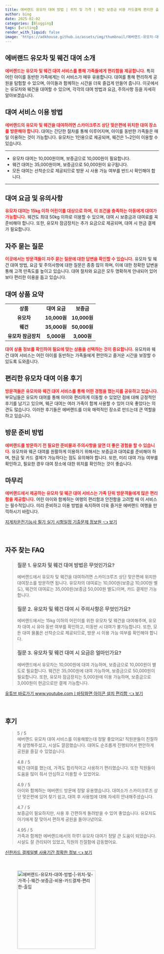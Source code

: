 ```yaml
---
title: 에버랜드 유모차 대여 방법 | 위치 및 가격 | 웨건 보증금 비용 카드결제 편리한 출입
author: bing
date: 2025-02-02
categories: [Blogging]
tags: [writing]
render_with_liquid: false
image: 'https://adkhouse.github.io/assets/img/thumbnail/에버랜드-유모차-대여-방법-|-위치-및-가격-|-웨건-보증금-비용-카드결제-편리한-출입.webp'
---
```



<h2 id='에버랜드_유모차_웨건_대여소개'>에버랜드 유모차 및 웨건 대여 소개</h2>

<p><b><span style="color: #ee2323;">에버랜드는 유모차 및 웨건 대여 서비스를 통해 가족들에게 편리함을 제공합니다.</span></b> 특히 어린 아이를 동반한 가족에게는 이 서비스가 매우 유용합니다. 대여를 통해 편리하게 공원을 탐험할 수 있으며, 아이들과 함께하는 시간을 더욱 즐겁게 만들어 줍니다. 이곳에서는 유모차와 웨건을 대여할 수 있으며, 각각의 대여 방법과 요금, 주의사항 등을 자세히 알아보겠습니다.</p>

<h2 id='대여_서비스_이용방법'>대여 서비스 이용 방법</h2>

<p><b><span style="color: #ee2323;">에버랜드의 유모차 및 웨건을 대여하려면 스카이크루즈 상단 맞은편에 위치한 대여 장소를 방문해야 합니다.</span></b> 대여는 간단한 절차를 통해 이루어지며, 아이를 동반한 가족들은 매일 이용하는 것이 가능합니다. 유모차는 1인용으로 제공되며, 웨건은 1~2인이 이용할 수 있습니다.</p>

<hr />

<ul>
    <li>유모차 대여는 10,000원이며, 보증금으로 10,000원이 필요합니다.</li>
    <li>웨건 대여는 35,000원이며, 보증금으로 50,000원이 요구됩니다.</li>
    <li>모든 대여는 선착순으로 제공되므로 방문 시 사용 가능 여부를 반드시 확인해야 합니다.</li>
</ul>

<hr />

<h2 id='대여_요금_및_유의사항'>대여 요금 및 유의사항</h2>

<p><b><span style="color: #ee2323;">유모차 대여는 15kg 이하 어린이를 대상으로 하며, 이 조건을 충족하는 아동에게 대여가 가능합니다.</span></b> 웨건도 최대 50kg 이하로 이용할 수 있으며, 대여 시 보증금과 대여료를 꼭 준비해야 합니다. 또한, 유모차 잠금장치는 추가 요금으로 제공되며, 대여 시 현금 결제가 필요합니다.</p>

<h2 id='자주_묻는_질문'>자주 묻는 질문</h2>

<p><b><span style="color: #ee2323;">이곳에서는 방문객들이 자주 묻는 질문에 대한 답변을 확인할 수 있습니다.</span></b> 유모차 및 웨건 대여 방법, 요금 및 주의사항에 대한 질문은 종종 많이 하며, 이에 대한 정확한 답변을 통해 고객 만족도를 높이고 있습니다. 대여 절차와 요금은 모두 명확하게 안내되어 있어 보다 편리한 이용을 돕고 있습니다.</p>

<h2 id='대여_상품_요약'>대여 상품 요약</h2>

<table>
    <tr>
        <td style="text-align: center; height: 17px;"><b>상품</b></td>
        <td style="text-align: center; height: 17px;"><b>대여 요금</b></td>
        <td style="text-align: center; height: 17px;"><b>보증금</b></td>
    </tr>
    <tr>
        <td style="text-align: center; height: 17px;"><b>유모차</b></td>
        <td style="text-align: center; height: 17px;"><b>10,000원</b></td>
        <td style="text-align: center; height: 17px;"><b>10,000원</b></td>
    </tr>
    <tr>
        <td style="text-align: center; height: 17px;"><b>웨건</b></td>
        <td style="text-align: center; height: 17px;"><b>35,000원</b></td>
        <td style="text-align: center; height: 17px;"><b>50,000원</b></td>
    </tr>
    <tr>
        <td style="text-align: center; height: 17px;"><b>유모차 잠금장치</b></td>
        <td style="text-align: center; height: 17px;"><b>5,000원</b></td>
        <td style="text-align: center; height: 17px;"><b>3,000원</b></td>
    </tr>
</table>

<p><b><span style="color: #ee2323;">대여 상품 정보를 확인하여 필요에 맞는 상품을 선택하는 것이 중요합니다.</span></b> 유모차와 웨건 대여 서비스는 어린 아이를 동반하는 가족들에게 편안하고 즐거운 시간을 보장할 수 있도록 도와줍니다.</p>

<h2 id='편리한_유모차_대여_이용후기'>편리한 유모차 대여 이용 후기</h2>

<p><b><span style="color: #ee2323;">방문객들은 유모차와 웨건 대여 서비스를 통해 어떤 경험을 했는지를 공유하고 있습니다.</span></b> 부모님들은 유모차 대여를 통해 아이와 편리하게 이동할 수 있었던 점에 대해 긍정적인 후기를 남기고 있으며, 웨곤 대여는 여러 가족이 함께 사용할 수 있어 더욱 좋았다는 의견도 많습니다. 이러한 후기들은 에버랜드를 더욱 매력적인 장소로 만드는데 큰 역할을 하고 있습니다.</p>

<h2 id='방문_준비_방법'>방문 준비 방법</h2>

<p><b><span style="color: #ee2323;">에버랜드를 방문하기 전 필요한 준비물과 주의사항을 알면 더 좋은 경험을 할 수 있습니다.</span></b> 유모차와 웨곤 대여를 원활하게 이용하기 위해서는 보증금과 대여료를 준비해야 하며, 현금 및 카드 결제가 가능하다는 점도 유의해야 합니다. 또한, 미리 대여 가능 여부를 확인하고, 필요한 경우 대여 장소에 대한 위치를 확인하는 것이 좋습니다.</p>

<h2 id='마무리'>마무리</h2>

<p><b><span style="color: #ee2323;">에버랜드에서 제공하는 유모차 및 웨곤 대여 서비스는 가족 단위 방문객들에게 많은 편리함을 제공합니다.</span></b> 어린 아이와 함께하는 여행의 편리함과 안전함을 고려할 때 이 서비스는 필수적입니다. 미리 준비하고 이용 방법을 숙지하여 더욱 즐거운 에버랜드 여행을 만끽하시기 바랍니다.</p>


<p><a class="click-button" title="지게차운전기능사 필기 실기 시험일정 기출문제 정보원" href="https://adkhouse.github.io/posts/%EC%A7%80%EA%B2%8C%EC%B0%A8%EC%9A%B4%EC%A0%84%EA%B8%B0%EB%8A%A5%EC%82%AC-%ED%95%84%EA%B8%B0-%EC%8B%A4%EA%B8%B0-%EC%8B%9C%ED%97%98%EC%9D%BC%EC%A0%95-%EA%B8%B0%EC%B6%9C%EB%AC%B8%EC%A0%9C-%EC%A0%95%EB%B3%B4%EC%9B%90/" rel="dofollow">지게차운전기능사 필기 실기 시험일정 기출문제 정보원 👈 보기</a></p><br>
<h2 id='자주_찾는_FAQ'>자주 찾는 FAQ</h2>
<div itemscope="" itemtype="https://schema.org/FAQPage"> 
<blockquote> 
<div itemscope="" itemprop="mainEntity" itemtype="https://schema.org/Question"> 
<h3 itemprop="name">질문 1. 유모차 및 웨건 대여 방법은 무엇인가요?</h3> 
<div itemscope="" itemprop="acceptedAnswer" itemtype="https://schema.org/Answer"> 
<span itemprop="text"> 
<p>에버랜드에서 유모차 및 웨건을 대여하려면 스카이크루즈 상단 맞은편에 위치한 대여장소를 방문하면 됩니다. 유모차의 대여료는 10,000원(보증금 10,000원 별도), 웨건의 대여료는 35,000원(보증금 50,000원 별도)이며, 카드 결제만 가능합니다.</p> 
</span> 
</div> 
</div> 

<div itemscope="" itemprop="mainEntity" itemtype="https://schema.org/Question"> 
<h3 itemprop="name">질문 2. 유모차 및 웨건 대여 시 주의사항은 무엇인가요?</h3> 
<div itemscope="" itemprop="acceptedAnswer" itemtype="https://schema.org/Answer"> 
<span itemprop="text"> 
<p>에버랜드에서는 15kg 이하의 어린이를 위한 유모차 및 웨건을 대여해주며, 유모차 대여 시 유아 동반 여부를 확인하고, 미동반 시 대여가 불가능합니다. 또한, 모든 대여 물품은 선착순으로 제공되므로, 방문 시 이용 가능 여부를 확인해야 합니다.</p> 
</span> 
</div> 
</div> 

<div itemscope="" itemprop="mainEntity" itemtype="https://schema.org/Question"> 
<h3 itemprop="name">질문 3. 유모차 및 웨건 대여 시 요금은 얼마인가요?</h3> 
<div itemscope="" itemprop="acceptedAnswer" itemtype="https://schema.org/Answer"> 
<span itemprop="text"> 
<p>에버랜드에서 유모차는 10,000원에 대여 가능하며, 보증금으로 10,000원이 별도로 필요합니다. 웨건은 35,000원에 대여 가능하며, 보증금으로 50,000원이 필요합니다. 또한, 유모차 잠금장치는 5,000원에 이용 가능하며, 보증금으로 3,000원이 현금으로만 결제 가능합니다.</p> 
</span> 
</div> 
</div> 
</blockquote> 
</div>
<p><a class="click-button" title="유튜브 바로가기 www.youtube.comㅣ바탕화면 아이콘 설치 편리함" href="https://adkhouse.github.io/posts/%EC%9C%A0%ED%8A%9C%EB%B8%8C-%EB%B0%94%EB%A1%9C%EA%B0%80%EA%B8%B0-www.youtube.com%E3%85%A3%EB%B0%94%ED%83%95%ED%99%94%EB%A9%B4-%EC%95%84%EC%9D%B4%EC%BD%98-%EC%84%A4%EC%B9%98-%ED%8E%B8%EB%A6%AC%ED%95%A8/" rel="dofollow">유튜브 바로가기 www.youtube.comㅣ바탕화면 아이콘 설치 편리함 👈 보기</a></p><br>
<h2 id='후기'>후기</h2>
<div itemscope itemtype="https://schema.org/Product">
  <blockquote>
  <div itemprop="review" itemscope itemtype="https://schema.org/Review">
      <div itemprop="reviewRating" itemscope itemtype="https://schema.org/Rating"> <span itemprop="ratingValue">5</span> / <span itemprop="bestRating">5</span> </div>
      <span itemprop="reviewBody">에버랜드 유모차 대여 서비스를 이용해봤는데 정말 좋았어요! 직원분들이 친절하게 설명해주셨고, 시설도 깔끔했습니다. 대여도 순조롭게 진행되어서 편안하게 공원을 즐길 수 있었습니다.</span>
  </div>
  <br>
  <div itemprop="review" itemscope itemtype="https://schema.org/Review">
      <div itemprop="reviewRating" itemscope itemtype="https://schema.org/Rating"> <span itemprop="ratingValue">4.8</span> / <span itemprop="bestRating">5</span> </div>
      <span itemprop="reviewBody">웨건 대여를 했는데, 가격도 합리적이고 사용하기 편리했습니다. 또한 직원들이 도움을 많이 줘서 안심하고 이용할 수 있었어요.</span>
  </div>
  <br>
  <div itemprop="review" itemscope itemtype="https://schema.org/Review">
      <div itemprop="reviewRating" itemscope itemtype="https://schema.org/Rating"> <span itemprop="ratingValue">4.9</span> / <span itemprop="bestRating">5</span> </div>
      <span itemprop="reviewBody">아이와 함께하는 에버랜드 방문에 정말 유용했습니다. 대여소가 스카이크루즈 상단 맞은편에 있어 찾기 쉽고, 대여 후 사용법에 대해 자세히 안내해주셨습니다.</span>
  </div>
  <br>
  <div itemprop="review" itemscope itemtype="https://schema.org/Review">
      <div itemprop="reviewRating" itemscope itemtype="https://schema.org/Rating"> <span itemprop="ratingValue">4.7</span> / <span itemprop="bestRating">5</span> </div>
      <span itemprop="reviewBody">보증금이 필요하지만, 사용 후 간편하게 돌려받을 수 있어 좋았습니다. 유모차도 아기에게 잘 맞아서 편하게 공원을 돌아다녔어요.</span>
  </div>
  <br>
  <div itemprop="review" itemscope itemtype="https://schema.org/Review">
      <div itemprop="reviewRating" itemscope itemtype="https://schema.org/Rating"> <span itemprop="ratingValue">4.95</span> / <span itemprop="bestRating">5</span> </div>
      <span itemprop="reviewBody">가족과 함께한 에버랜드에서의 하루! 유모차 대여가 정말 큰 도움이 되었습니다. 시설도 잘 관리되어 있었고, 직원의 친절함에 감동했어요.</span>
  </div>
  </blockquote>
</div>
<p><a class="click-button" title="신한카드 결제일별 사용기간 정확한 정보" href="https://adkhouse.github.io/posts/%EC%8B%A0%ED%95%9C%EC%B9%B4%EB%93%9C-%EA%B2%B0%EC%A0%9C%EC%9D%BC%EB%B3%84-%EC%82%AC%EC%9A%A9%EA%B8%B0%EA%B0%84-%EC%A0%95%ED%99%95%ED%95%9C-%EC%A0%95%EB%B3%B4/" rel="dofollow">신한카드 결제일별 사용기간 정확한 정보 👈 보기</a></p><br>
<figure class="image"><img src="https://adkhouse.github.io/assets/img/thumbnail/에버랜드-유모차-대여-방법-|-위치-및-가격-|-웨건-보증금-비용-카드결제-편리한-출입.webp" alt="에버랜드-유모차-대여-방법-|-위치-및-가격-|-웨건-보증금-비용-카드결제-편리한-출입" width="256" height="256"></figure>